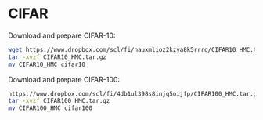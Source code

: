 # CIFAR

Download and prepare CIFAR-10:
```bash
wget https://www.dropbox.com/scl/fi/nauxmlioz2kzya8k5rrrq/CIFAR10_HMC.tar.gz?rlkey=tykr9o190zis6p0rv993a3eyp&st=mhcu4ngw -O CIFAR10_HMC.tar.gz
tar -xvzf CIFAR10_HMC.tar.gz
mv CIFAR10_HMC cifar10
```

Download and prepare CIFAR-100:
```bash
https://www.dropbox.com/scl/fi/4db1ul398s8injq5oijfp/CIFAR100_HMC.tar.gz?rlkey=ooboaf83pysov5i3rn89au3rx&st=6qz7pd21 -O CIFAR100_HMC.tar.gz
tar -xvzf CIFAR100_HMC.tar.gz
mv CIFAR100_HMC cifar100
```
